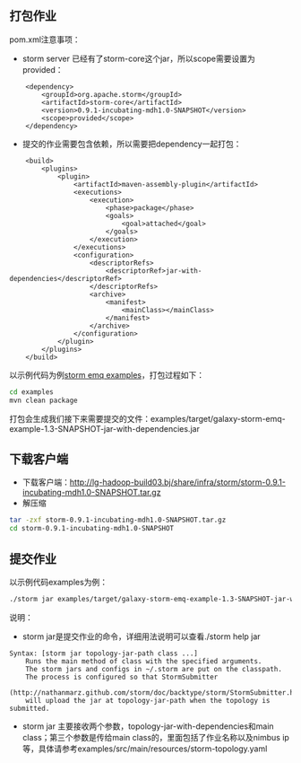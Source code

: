 ## 打包作业
 pom.xml注意事项：
- storm server 已经有了storm-core这个jar，所以scope需要设置为provided：
```
    <dependency>
        <groupId>org.apache.storm</groupId>
        <artifactId>storm-core</artifactId>
        <version>0.9.1-incubating-mdh1.0-SNAPSHOT</version>
        <scope>provided</scope>
    </dependency>
```
- 提交的作业需要包含依赖，所以需要把dependency一起打包：
```
    <build>
        <plugins>
            <plugin>
                <artifactId>maven-assembly-plugin</artifactId>
                <executions>
                    <execution>
                        <phase>package</phase>
                        <goals>
                            <goal>attached</goal>
                        </goals>
                    </execution>
                </executions>
                <configuration>
                    <descriptorRefs>
                        <descriptorRef>jar-with-dependencies</descriptorRef>
                    </descriptorRefs>
                    <archive>
                        <manifest>
                            <mainClass></mainClass>
                        </manifest>
                    </archive>
                </configuration>
            </plugin>
        </plugins>
    </build>
```
以示例代码为例[storm emq examples](https://github.com/XiaoMi/galaxy-sdk-java/tree/master/galaxy-storm-emq/examples)，打包过程如下：
```sh
cd examples
mvn clean package
```
打包会生成我们接下来需要提交的文件：examples/target/galaxy-storm-emq-example-1.3-SNAPSHOT-jar-with-dependencies.jar
## 下载客户端
- 下载客户端：http://lg-hadoop-build03.bj/share/infra/storm/storm-0.9.1-incubating-mdh1.0-SNAPSHOT.tar.gz
- 解压缩
```sh
tar -zxf storm-0.9.1-incubating-mdh1.0-SNAPSHOT.tar.gz
cd storm-0.9.1-incubating-mdh1.0-SNAPSHOT
```
## 提交作业
以示例代码examples为例：
```sh
./storm jar examples/target/galaxy-storm-emq-example-1.3-SNAPSHOT-jar-with-dependencies.jar  storm.emq.example.SimpleEMQTopology storm-topology.yaml
```
说明：
- storm jar是提交作业的命令，详细用法说明可以查看./storm help jar
```
Syntax: [storm jar topology-jar-path class ...]
    Runs the main method of class with the specified arguments. 
    The storm jars and configs in ~/.storm are put on the classpath. 
    The process is configured so that StormSubmitter 
    (http://nathanmarz.github.com/storm/doc/backtype/storm/StormSubmitter.html)
    will upload the jar at topology-jar-path when the topology is submitted.
```
- storm jar 主要接收两个参数，topology-jar-with-dependencies和main class；第三个参数是传给main class的，里面包括了作业名称以及nimbus ip等，具体请参考examples/src/main/resources/storm-topology.yaml